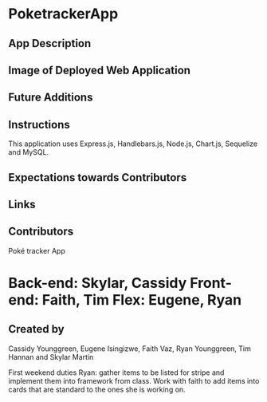 # PoketrackerApp


## App Description


## Image of Deployed Web Application



## Future Additions


## Instructions

This application uses Express.js, Handlebars.js, Node.js, Chart.js, Sequelize and MySQL.

## Expectations towards Contributors


## Links

## Contributors
Poké tracker App

Back-end: Skylar, Cassidy
Front-end: Faith, Tim
Flex: Eugene, Ryan
=======
## Created by
Cassidy Younggreen, Eugene Isingizwe, Faith Vaz, Ryan Younggreen, Tim Hannan and Skylar Martin

First weekend duties Ryan: gather items to be listed for stripe and implement them into framework from class. Work with faith to add items into cards that are standard to the ones she is working on.

